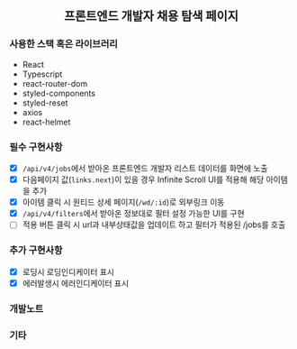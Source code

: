 <div align="center">

## 프론트엔드 개발자 채용 탐색 페이지

</div>

### 사용한 스택 혹은 라이브러리

- React
- Typescript
- react-router-dom
- styled-components
- styled-reset
- axios
- react-helmet

### 필수 구현사항

- [x] `/api/v4/jobs`에서 받아온 프론트엔드 개발자 리스트 데이터를 화면에 노출
- [x] 다음페이지 값(`links.next`)이 있을 경우 Infinite Scroll UI를 적용해 해당 아이템을 추가
- [x] 아이템 클릭 시 원티드 상세 페이지(`/wd/:id`)로 외부링크 이동
- [x] `/api/v4/filters`에서 받아온 정보대로 필터 설정 가능한 UI를 구현
- [ ] 적용 버튼 클릭 시 url과 내부상태값을 업데이트 하고 필터가 적용된 /jobs를 호출

### 추가 구현사항

- [x] 로딩시 로딩인디케이터 표시
- [x] 에러발생시 에러인디케이터 표시

### 개발노트

### 기타
